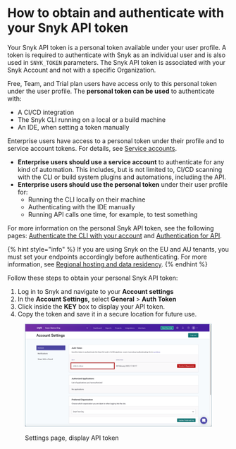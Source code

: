 # How to obtain and authenticate with your Snyk API token

Your Snyk API token is a personal token available under your user profile. A token is required to authenticate with Snyk as an individual user and is also used in `SNYK_TOKEN` parameters. The Snyk API token is associated with your Snyk Account and not with a specific Organization.

Free, Team, and Trial plan users have access only to this personal token under the user profile. The **personal token can be used** to authenticate with:

* A CI/CD integration
* The Snyk CLI running on a local or a build machine
* An IDE, when setting a token manually

Enterprise users have access to a personal token under their profile and to service account tokens. For details, see [Service accounts](../enterprise-setup/service-accounts/).

* **Enterprise users should use a service account** to authenticate for any kind of automation. This includes, but is not limited to, CI/CD scanning with the CLI or build system plugins and automations, including the API.
* **Enterprise users should use the personal token** under their user profile for:
  * Running the CLI locally on their machine
  * Authenticating with the IDE manually
  * Running API calls one time, for example, to test something

For more information on the personal Snyk API token, see the following pages: [Authenticate the CLI with your account](../snyk-cli/authenticate-the-cli-with-your-account.md) and [Authentication for API](../snyk-api/authentication-for-api.md).

{% hint style="info" %}
If you are using Snyk on the EU and AU tenants, you must set your endpoints accordingly before authenticating. For more information, see [Regional hosting and data residency](../more-info/data-residency-at-snyk.md).
{% endhint %}

Follow these steps to obtain your personal Snyk API token:

1. Log in to Snyk and navigate to your **Account settings**
2. In the **Account Settings,** select **General** > **Auth Token**
3. Click inside the **KEY** box to display your API token.
4. Copy the token and save it in a secure location for future use.

<figure><img src="../.gitbook/assets/Snyk Broker - API Token - Account settings - API Token box.png" alt="Settings page, display API token"><figcaption><p>Settings page, display API token</p></figcaption></figure>
